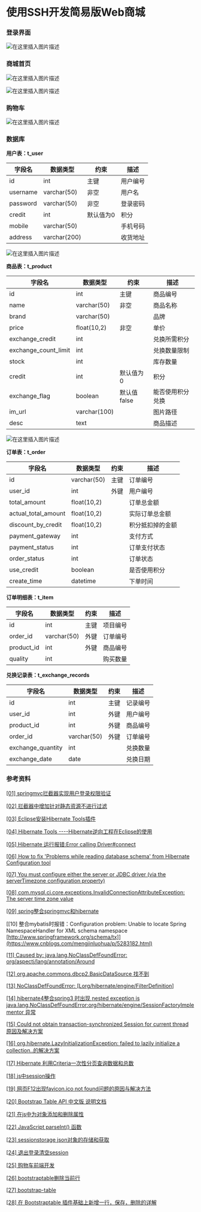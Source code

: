 # 使用SSH开发简易版Web商城

### 登录界面

![在这里插入图片描述](https://img-blog.csdnimg.cn/20190930090116262.png?x-oss-process=image/watermark,type_ZmFuZ3poZW5naGVpdGk,shadow_10,text_aHR0cHM6Ly9ibG9nLmNzZG4ubmV0L3FxXzM3MjUxODk3,size_16,color_FFFFFF,t_70)

### 商城首页

![在这里插入图片描述](https://img-blog.csdnimg.cn/20191002091759706.png?x-oss-process=image/watermark,type_ZmFuZ3poZW5naGVpdGk,shadow_10,text_aHR0cHM6Ly9ibG9nLmNzZG4ubmV0L3FxXzM3MjUxODk3,size_16,color_FFFFFF,t_70)

![在这里插入图片描述](https://img-blog.csdnimg.cn/20191002091819113.png?x-oss-process=image/watermark,type_ZmFuZ3poZW5naGVpdGk,shadow_10,text_aHR0cHM6Ly9ibG9nLmNzZG4ubmV0L3FxXzM3MjUxODk3,size_16,color_FFFFFF,t_70)

### 购物车

![在这里插入图片描述](https://img-blog.csdnimg.cn/20191002091919693.png?x-oss-process=image/watermark,type_ZmFuZ3poZW5naGVpdGk,shadow_10,text_aHR0cHM6Ly9ibG9nLmNzZG4ubmV0L3FxXzM3MjUxODk3,size_16,color_FFFFFF,t_70)

### 数据库

**用户表：t_user**

|字段名|数据类型|约束|描述|
|---------|------------|------|------|
|id|int|主键|用户编号|
|username|varchar(50)|非空|用户名|
|password|varchar(50)|非空|登录密码|
|credit|int|默认值为0|积分|
|mobile|varchar(50)||手机号码|
|address|varchar(200)||收货地址|

![在这里插入图片描述](https://img-blog.csdnimg.cn/20190927164148868.png?x-oss-process=image/watermark,type_ZmFuZ3poZW5naGVpdGk,shadow_10,text_aHR0cHM6Ly9ibG9nLmNzZG4ubmV0L3FxXzM3MjUxODk3,size_16,color_FFFFFF,t_70)

**商品表：t_product**

|字段名|数据类型|约束|描述|
|---------|------------|------|------|
|id|int|主键|商品编号|
|name|varchar(50)|非空|商品名称|
|brand|varchar(50)||品牌|
|price|float(10,2)|非空|单价|
|exchange_credit|int||兑换所需积分|
|exchange_count_limit|int||兑换数量限制|
|stock|int||库存数量|
|credit|int|默认值为0|积分|
|exchange_flag|boolean|默认值false|能否使用积分兑换|
|im_url|varchar(100)||图片路径|
|desc|text||商品描述|

![在这里插入图片描述](https://img-blog.csdnimg.cn/20190927164100844.png)

**订单表：t_order**

|字段名|数据类型|约束|描述|
|---------|------------|------|------|
|id|varchar(50)|主键|订单编号|
|user_id|int|外键|用户编号|
|total_amount|float(10,2)||订单总金额|
|actual_total_amount|float(10,2)||实际订单总金额|
|discount_by_credit|float(10,2)||积分抵扣掉的金额|
|payment_gateway|int||支付方式|
|payment_status|int||订单支付状态|
|order_status|int||订单状态|
|use_credit|boolean||是否使用积分|
|create_time|datetime||下单时间|

**订单明细表：t_item**

|字段名|数据类型|约束|描述|
|---------|------------|------|------|
|id|int|主键|项目编号|
|order_id|varchar(50)|外键|订单编号|
|product_id|int|外键|商品编号|
|quality|int||购买数量|

**兑换记录表：t_exchange_records**

|字段名|数据类型|约束|描述|
|---------|------------|------|------|
|id|int|主键|记录编号|
|user_id|int|外键|用户编号|
|product_id|int|外键|商品编号|
|order_id|varchar(50)|外键|订单编号|
|exchange_quantity|int||兑换数量|
|exchange_date|date||兑换日期|

### 参考资料

[[01] springmvc拦截器实现用户登录权限验证](https://www.cnblogs.com/limn/p/8733126.html)

[[02] 拦截器中增加针对静态资源不进行过滤](https://www.cnblogs.com/mophy/p/8465598.html)

[[03] Eclipse安装Hibernate Tools插件](https://blog.csdn.net/wsf408908184/article/details/80839129)

[[04] Hibernate Tools ----Hibernate逆向工程在Eclipse的使用](https://blog.csdn.net/wsf408908184/article/details/80838993)

[[05] Hibernate 运行报错:Error calling Driver#connect](https://blog.csdn.net/slan2069586311/article/details/56840701)

[[06] How to fix 'Problems while reading database schema' from Hibernate Configuration tool](https://stackoverflow.com/questions/56737697)

[[07] You must configure either the server or JDBC driver (via the serverTimezone configuration property)](https://blog.csdn.net/leoma2012/article/details/96348125)

[[08] com.mysql.cj.core.exceptions.InvalidConnectionAttributeException: The server time zone value](https://blog.csdn.net/qq_16166139/article/details/52838025)

[[09] spring整合springmvc和hibernate](https://www.cnblogs.com/sam-uncle/p/8681515.html)

[[10] 整合mybatis时报错：Configuration problem: Unable to locate Spring NamespaceHandler for XML schema namespace [http://www.springframework.org/schema/tx]](https://www.cnblogs.com/mengjinluohua/p/5283182.html)

[[11] Caused by: java.lang.NoClassDefFoundError: org/aspectj/lang/annotation/Around](http://www.mamicode.com/info-detail-2112068.html)

[[12] org.apache.commons.dbcp2.BasicDataSource 找不到](https://blog.csdn.net/u010398232/article/details/90731835)

[[13] NoClassDefFoundError: [Lorg/hibernate/engine/FilterDefinition]](https://blog.csdn.net/shangquan2012/article/details/52468491)

[[14] hibernate4整合spring3  时出现 nested exception is java.lang.NoClassDefFoundError:org/hibernate/engine/SessionFactoryImplementor 异常](https://www.cnblogs.com/Mr-Clint/p/3580287.html)

[[15] Could not obtain transaction-synchronized Session for current thread 原因及解决方案](https://www.cnblogs.com/zeng1994/p/7778145.html)

[[16] org.hibernate.LazyInitializationException: failed to lazily initialize a collection..的解决方案](https://blog.csdn.net/tanga842428/article/details/80277302)

[[17] Hibernate 利用Criteria一次性分页查询数据和总数](https://blog.csdn.net/qq_42891484/article/details/82792133)

[[18] js中session操作](https://www.cnblogs.com/jack-zou/p/8508178.html)

[[19] 网页F12出现favicon.ico not found问题的原因与解决方法](https://blog.csdn.net/qq_39300332/article/details/79440622)

[[20] Bootstrap Table API 中文版 说明文档](https://blog.csdn.net/yapengliu/article/details/80191699)

[[21] 在js中为对象添加和删除属性](https://blog.csdn.net/qq_37899792/article/details/89914010)

[[22] JavaScript parseInt() 函数](https://www.w3school.com.cn/jsref/jsref_parseInt.asp)

[[23] sessionstorage json对象的存储和获取](https://www.cnblogs.com/fanny123/p/9050309.html)

[[24] 退出登录清空session](https://blog.csdn.net/z19799100/article/details/87889852)

[[25] 购物车前端开发](https://www.jb51.net/article/91362.htm)

[[26] bootstraptable删除当前行](https://www.2cto.com/kf/201810/781559.html)

[[27] bootstrap-table](https://www.cnblogs.com/wsblogs/p/7738044.html)

[[28] 在 Bootstraptable 插件基础上新增一行，保存，删除的详解](https://www.cnblogs.com/zsber/p/9560148.html)
